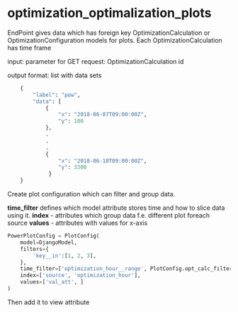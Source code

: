 # optimization_optimalization_plots
EndPoint gives data which has foreign key OptimizationCalculation or OptimizationConfiguration models for plots.
Each OptimizationCalculation has time frame

input:
parameter for GET request: OptimizationCalculation id

output format:
list with data sets
```python
    {
        "label": "pow",
        "data": [
            {
                "x": "2018-06-07T09:00:00Z",
                "y": 100
            },
            .
            .
            .
            {
                "x": "2018-06-10T09:00:00Z",
                "y": 3300
             }
    }
```
Create plot configuration which can filter and group data.  

**time_filter** defines which model attribute stores time and how to slice data using it.
**index** - attributes which group data f.e. different plot foreach source
**values** - attributes with values for x-axis
```python
PowerPlotConfig = PlotConfig(
    model=DjangoModel,
    filters={
        'key__in':[1, 2, 3],
    },
    time_filter=['optimization_hour__range', PlotConfig.opt_calc_filter_range],
    index=['source', 'optimization_hour'],
    values=['val_att', ]
)
```
Then add it to view attribute
